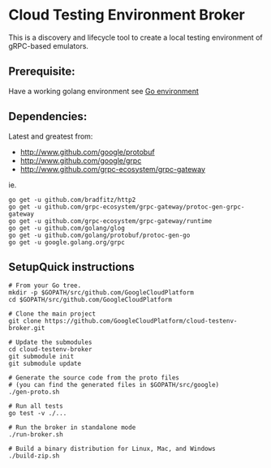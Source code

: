 # Cloud Testing Environment Broker

This is a discovery and lifecycle tool to create a local testing environment of
gRPC-based emulators.

## Prerequisite:

Have a working golang environment see [Go
environment](https://golang.org/doc/code.html)

## Dependencies:

Latest and greatest from:

- http://www.github.com/google/protobuf
- http://www.github.com/google/grpc
- http://www.github.com/grpc-ecosystem/grpc-gateway

ie.

```shell
go get -u github.com/bradfitz/http2
go get -u github.com/grpc-ecosystem/grpc-gateway/protoc-gen-grpc-gateway
go get -u github.com/grpc-ecosystem/grpc-gateway/runtime
go get -u github.com/golang/glog
go get -u github.com/golang/protobuf/protoc-gen-go
go get -u google.golang.org/grpc
```

## SetupQuick instructions

```shell
# From your Go tree.
mkdir -p $GOPATH/src/github.com/GoogleCloudPlatform
cd $GOPATH/src/github.com/GoogleCloudPlatform

# Clone the main project
git clone https://github.com/GoogleCloudPlatform/cloud-testenv-broker.git

# Update the submodules
cd cloud-testenv-broker
git submodule init
git submodule update

# Generate the source code from the proto files
# (you can find the generated files in $GOPATH/src/google)
./gen-proto.sh

# Run all tests
go test -v ./...

# Run the broker in standalone mode
./run-broker.sh

# Build a binary distribution for Linux, Mac, and Windows
./build-zip.sh
```
